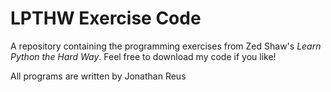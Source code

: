 # LPTHW Exercise Code

A repository containing the programming exercises from Zed Shaw's *Learn Python the Hard Way*.
Feel free to download my code if you like!

All programs are written by Jonathan Reus
